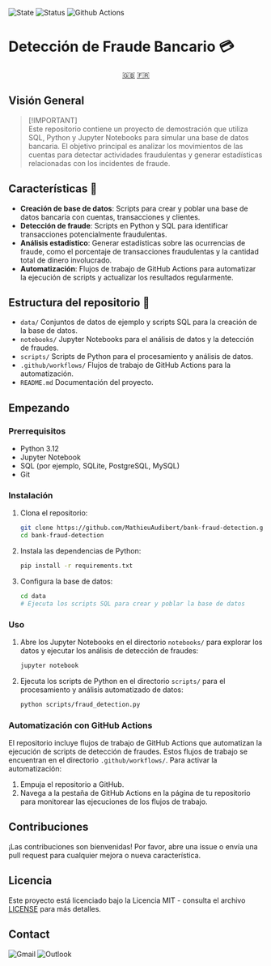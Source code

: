 ![State](https://img.shields.io/badge/State-On_Date-green)
![Status](https://img.shields.io/badge/Status-Release-green)
![Github Actions](https://img.shields.io/badge/Github_Actions-Unverified_%E2%9D%8C-red)

# Detección de Fraude Bancario 💳
<p align="center">
    <a href="README.md">🇬🇧</a>
    <a href="README_fr.md">🇫🇷</a>
</p>

## Visión General 
>[!IMPORTANT]\
>Este repositorio contiene un proyecto de demostración que utiliza SQL, Python y Jupyter Notebooks para simular una base de datos bancaria. El objetivo principal es analizar los movimientos de las cuentas para detectar actividades fraudulentas y generar estadísticas relacionadas con los incidentes de fraude.

## Características 💎
- **Creación de base de datos**: Scripts para crear y poblar una base de datos bancaria con cuentas, transacciones y clientes.
- **Detección de fraude**: Scripts en Python y SQL para identificar transacciones potencialmente fraudulentas.
- **Análisis estadístico**: Generar estadísticas sobre las ocurrencias de fraude, como el porcentaje de transacciones fraudulentas y la cantidad total de dinero involucrado.
- **Automatización**: Flujos de trabajo de GitHub Actions para automatizar la ejecución de scripts y actualizar los resultados regularmente.

## Estructura del repositorio 📁
- `data/` Conjuntos de datos de ejemplo y scripts SQL para la creación de la base de datos.
- `notebooks/` Jupyter Notebooks para el análisis de datos y la detección de fraudes.
- `scripts/` Scripts de Python para el procesamiento y análisis de datos.
- `.github/workflows/` Flujos de trabajo de GitHub Actions para la automatización.
- `README.md` Documentación del proyecto.

## Empezando

### Prerrequisitos
- Python 3.12
- Jupyter Notebook
- SQL (por ejemplo, SQLite, PostgreSQL, MySQL)
- Git

### Instalación
1. Clona el repositorio:
    ```bash
    git clone https://github.com/MathieuAudibert/bank-fraud-detection.git
    cd bank-fraud-detection
    ```

2. Instala las dependencias de Python:
    ```bash
    pip install -r requirements.txt
    ```

3. Configura la base de datos:
    ```bash
    cd data
    # Ejecuta los scripts SQL para crear y poblar la base de datos
    ```

### Uso

1. Abre los Jupyter Notebooks en el directorio `notebooks/` para explorar los datos y ejecutar los análisis de detección de fraudes:
    ```bash
    jupyter notebook
    ```

2. Ejecuta los scripts de Python en el directorio `scripts/` para el procesamiento y análisis automatizado de datos:
    ```bash
    python scripts/fraud_detection.py
    ```

### Automatización con GitHub Actions
El repositorio incluye flujos de trabajo de GitHub Actions que automatizan la ejecución de scripts de detección de fraudes. Estos flujos de trabajo se encuentran en el directorio `.github/workflows/`. Para activar la automatización:
1. Empuja el repositorio a GitHub.
2. Navega a la pestaña de GitHub Actions en la página de tu repositorio para monitorear las ejecuciones de los flujos de trabajo.

## Contribuciones
¡Las contribuciones son bienvenidas! Por favor, abre una issue o envía una pull request para cualquier mejora o nueva característica.

## Licencia
Este proyecto está licenciado bajo la Licencia MIT - consulta el archivo [LICENSE](LICENSE) para más detalles.

## Contact 
![Gmail](https://img.shields.io/badge/mathieu.audibert27@gmail.com-white?style=for-the-badge&logo=gmail&logoColor=white&logoSize=auto&color=C11E1E)
![Outlook](https://img.shields.io/badge/mathieu.audibert@efrei.net-white?style=for-the-badge&logo=microsoft-outlook&logoColor=white&logoSize=auto&color=0072C6)
